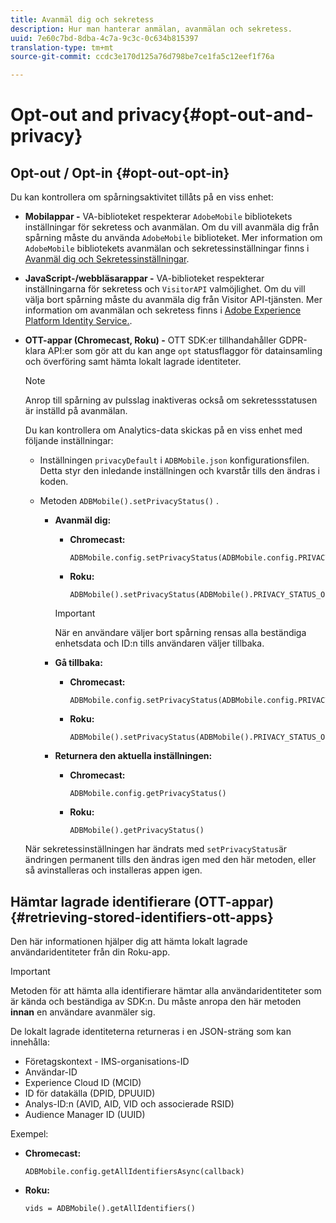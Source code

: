```yaml
---
title: Avanmäl dig och sekretess
description: Hur man hanterar anmälan, avanmälan och sekretess.
uuid: 7e60c7bd-8dba-4c7a-9c3c-0c634b815397
translation-type: tm+mt
source-git-commit: ccdc3e170d125a76d798be7ce1fa5c12eef1f76a

---
```



# Opt-out and privacy{#opt-out-and-privacy}

## Opt-out / Opt-in {#opt-out-opt-in}

Du kan kontrollera om spårningsaktivitet tillåts på en viss enhet:

* **Mobilappar -** VA-biblioteket respekterar `AdobeMobile` bibliotekets inställningar för sekretess och avanmälan. Om du vill avanmäla dig från spårning måste du använda `AdobeMobile` biblioteket. Mer information om `AdobeMobile` bibliotekets avanmälan och sekretessinställningar finns i [Avanmäl dig och Sekretessinställningar](https://docs.adobe.com/content/help/en/mobile-services/android/gdpr-privacy-android/privacy.html).
* **JavaScript-/webbläsarappar -** VA-biblioteket respekterar inställningarna för sekretess och `VisitorAPI` valmöjlighet. Om du vill välja bort spårning måste du avanmäla dig från Visitor API-tjänsten. Mer information om avanmälan och sekretess finns i [Adobe Experience Platform Identity Service.](https://docs.adobe.com/content/help/en/id-service/using/home.html).
* **OTT-appar (Chromecast, Roku) -** OTT SDK:er tillhandahåller GDPR-klara API:er som gör att du kan ange `opt` statusflaggor för datainsamling och överföring samt hämta lokalt lagrade identiteter.

   >[!NOTE]
   >
   >Anrop till spårning av pulsslag inaktiveras också om sekretessstatusen är inställd på avanmälan.

   Du kan kontrollera om Analytics-data skickas på en viss enhet med följande inställningar:

   * Inställningen `privacyDefault` i `ADBMobile.json` konfigurationsfilen. Detta styr den inledande inställningen och kvarstår tills den ändras i koden.

   * Metoden `ADBMobile().setPrivacyStatus()` .

      * **Avanmäl dig:**

         * **Chromecast:**

            ```
            ADBMobile.config.setPrivacyStatus(ADBMobile.config.PRIVACY_STATUS_OPT_OUT)
            ```

         * **Roku:**

            ```
            ADBMobile().setPrivacyStatus(ADBMobile().PRIVACY_STATUS_OPT_OUT)
            ```
         >[!IMPORTANT]
         >
         >När en användare väljer bort spårning rensas alla beständiga enhetsdata och ID:n tills användaren väljer tillbaka.

      * **Gå tillbaka:**

         * **Chromecast:**

            ```
            ADBMobile.config.setPrivacyStatus(ADBMobile.config.PRIVACY_STATUS_OPT_IN)
            ```

         * **Roku:**

            ```
            ADBMobile().setPrivacyStatus(ADBMobile().PRIVACY_STATUS_OPT_IN)
            ```
      * **Returnera den aktuella inställningen:**

         * **Chromecast:**

            ```
            ADBMobile.config.getPrivacyStatus()
            ```

         * **Roku:**

            ```
            ADBMobile().getPrivacyStatus()
            ```
   När sekretessinställningen har ändrats med `setPrivacyStatus`är ändringen permanent tills den ändras igen med den här metoden, eller så avinstalleras och installeras appen igen.

## Hämtar lagrade identifierare (OTT-appar) {#retrieving-stored-identifiers-ott-apps}

Den här informationen hjälper dig att hämta lokalt lagrade användaridentiteter från din Roku-app.

>[!IMPORTANT]
>
>Metoden för att hämta alla identifierare hämtar alla användaridentiteter som är kända och beständiga av SDK:n. Du måste anropa den här metoden **innan** en användare avanmäler sig.

De lokalt lagrade identiteterna returneras i en JSON-sträng som kan innehålla:

* Företagskontext - IMS-organisations-ID
* Användar-ID
* Experience Cloud ID (MCID)
* ID för datakälla (DPID, DPUUID)
* Analys-ID:n (AVID, AID, VID och associerade RSID)
* Audience Manager ID (UUID)

Exempel:

* **Chromecast:**

   ```
   ADBMobile.config.getAllIdentifiersAsync(callback)
   ```

* **Roku:**

   ```
   vids = ADBMobile().getAllIdentifiers()
   ```

